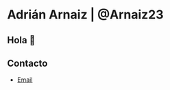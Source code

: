 # Adrián Arnaiz | @Arnaiz23

## Hola :wave:


## Contacto

* <a href="mailto:adri.arnaizfernandez@gmail.com">Email</a>
